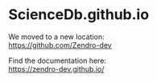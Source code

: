 # ScienceDb.github.io

We moved to a new location:  
https://github.com/Zendro-dev 
  
Find the documentation here:  
https://zendro-dev.github.io/
